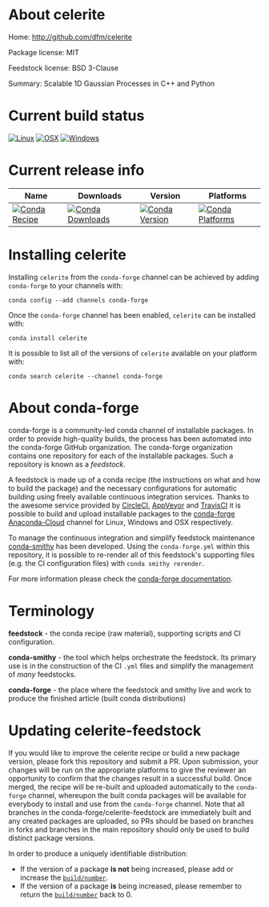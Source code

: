 About celerite
==============

Home: http://github.com/dfm/celerite

Package license: MIT

Feedstock license: BSD 3-Clause

Summary: Scalable 1D Gaussian Processes in C++ and Python



Current build status
====================

[![Linux](https://img.shields.io/circleci/project/github/conda-forge/celerite-feedstock/master.svg?label=Linux)](https://circleci.com/gh/conda-forge/celerite-feedstock)
[![OSX](https://img.shields.io/travis/conda-forge/celerite-feedstock/master.svg?label=macOS)](https://travis-ci.org/conda-forge/celerite-feedstock)
[![Windows](https://img.shields.io/appveyor/ci/conda-forge/celerite-feedstock/master.svg?label=Windows)](https://ci.appveyor.com/project/conda-forge/celerite-feedstock/branch/master)

Current release info
====================

| Name | Downloads | Version | Platforms |
| --- | --- | --- | --- |
| [![Conda Recipe](https://img.shields.io/badge/recipe-celerite-green.svg)](https://anaconda.org/conda-forge/celerite) | [![Conda Downloads](https://img.shields.io/conda/dn/conda-forge/celerite.svg)](https://anaconda.org/conda-forge/celerite) | [![Conda Version](https://img.shields.io/conda/vn/conda-forge/celerite.svg)](https://anaconda.org/conda-forge/celerite) | [![Conda Platforms](https://img.shields.io/conda/pn/conda-forge/celerite.svg)](https://anaconda.org/conda-forge/celerite) |

Installing celerite
===================

Installing `celerite` from the `conda-forge` channel can be achieved by adding `conda-forge` to your channels with:

```
conda config --add channels conda-forge
```

Once the `conda-forge` channel has been enabled, `celerite` can be installed with:

```
conda install celerite
```

It is possible to list all of the versions of `celerite` available on your platform with:

```
conda search celerite --channel conda-forge
```


About conda-forge
=================

conda-forge is a community-led conda channel of installable packages.
In order to provide high-quality builds, the process has been automated into the
conda-forge GitHub organization. The conda-forge organization contains one repository
for each of the installable packages. Such a repository is known as a *feedstock*.

A feedstock is made up of a conda recipe (the instructions on what and how to build
the package) and the necessary configurations for automatic building using freely
available continuous integration services. Thanks to the awesome service provided by
[CircleCI](https://circleci.com/), [AppVeyor](https://www.appveyor.com/)
and [TravisCI](https://travis-ci.org/) it is possible to build and upload installable
packages to the [conda-forge](https://anaconda.org/conda-forge)
[Anaconda-Cloud](https://anaconda.org/) channel for Linux, Windows and OSX respectively.

To manage the continuous integration and simplify feedstock maintenance
[conda-smithy](https://github.com/conda-forge/conda-smithy) has been developed.
Using the ``conda-forge.yml`` within this repository, it is possible to re-render all of
this feedstock's supporting files (e.g. the CI configuration files) with ``conda smithy rerender``.

For more information please check the [conda-forge documentation](https://conda-forge.org/docs/).

Terminology
===========

**feedstock** - the conda recipe (raw material), supporting scripts and CI configuration.

**conda-smithy** - the tool which helps orchestrate the feedstock.
                   Its primary use is in the construction of the CI ``.yml`` files
                   and simplify the management of *many* feedstocks.

**conda-forge** - the place where the feedstock and smithy live and work to
                  produce the finished article (built conda distributions)


Updating celerite-feedstock
===========================

If you would like to improve the celerite recipe or build a new
package version, please fork this repository and submit a PR. Upon submission,
your changes will be run on the appropriate platforms to give the reviewer an
opportunity to confirm that the changes result in a successful build. Once
merged, the recipe will be re-built and uploaded automatically to the
`conda-forge` channel, whereupon the built conda packages will be available for
everybody to install and use from the `conda-forge` channel.
Note that all branches in the conda-forge/celerite-feedstock are
immediately built and any created packages are uploaded, so PRs should be based
on branches in forks and branches in the main repository should only be used to
build distinct package versions.

In order to produce a uniquely identifiable distribution:
 * If the version of a package **is not** being increased, please add or increase
   the [``build/number``](https://conda.io/docs/user-guide/tasks/build-packages/define-metadata.html#build-number-and-string).
 * If the version of a package **is** being increased, please remember to return
   the [``build/number``](https://conda.io/docs/user-guide/tasks/build-packages/define-metadata.html#build-number-and-string)
   back to 0.
